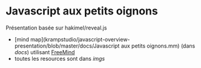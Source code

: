 # Javascript aux petits oignons

Présentation basée sur hakimel/reveal.js

 * [mind map](krampstudio/javascript-overview-presentation/blob/master/docs/Javascript aux petits oignons.mm) (dans _docs_) utilisant [FreeMind](http://freemind.sourceforge.net/wiki/index.php/Main_Page)
 * toutes les resources sont dans _imgs_